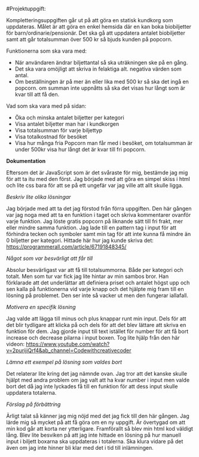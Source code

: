 #Projektuppgift:

Kompletteringsuppgiften går ut på att göra en statisk kundkorg
som uppdateras. Målet är att göra en enkel hemsida där en kan
boka biobiljetter för barn/ordinarie/pensionär. Det ska gå att
uppdatera antalet biobiljetter samt att går totalsumman över 
500 kr så bjuds kunden på popcorn.

Funktionerna som ska vara med:

* När användaren ändrar biljettantal så ska uträkningen ske på en gång.
* Det ska vara omöjligt att skriva in felaktiga alt. negativa värden som antal.
* Om beställningen är på mer än eller lika med 500 kr så ska det ingå en popcorn. 
om summan inte uppnåtts så ska det visas hur långt som är kvar till att få den.

Vad som ska vara med på sidan:

* Öka och minska antalet biljetter per kategori
* Visa antalet biljetter man har i kundkorgen
* Visa totalsumman för varje biljettyp
* Visa totalkostnad för besöket
* Visa hur många fria Popcorn man får med i besöket, om totalsumman 
är under 500kr visa hur långt det är kvar till fri popcorn.

**Dokumentation**

Eftersom det är JavaScript som är det svåraste för mig, bestämde jag mig för
att ta itu med den först. Jag började med att göra en simpel skiss i html och 
lite css bara för att se på ett ungefär var jag ville att allt skulle ligga.

*Beskriv lite olika lösningar*

Jag började med att ta det jag förstod från förra uppgiften. Den här gången var
jag noga med att ta en funktion i taget och skriva kommentarer ovanför varje funktion.
Jag löste gratis popcorn på liknande sätt till fri frakt, mer eller mindre samma
funktion. Jag lade till en pattern tag i input för att förhindra tecken och symboler
samt min tag för att inte kunna få mindre än 0 biljetter per kategori. Hittade här
hur jag kunde skriva det: https://programmerall.com/article/67191848345/

*Något som var besvärligt att får till*

Absolur besvärligast var att få till totalsummorna. Både per kategori och totalt.
Men som tur var fick jag lite hintar av min sambos bror. Han förklarade att det
underlättar att definiera priset och antalet högst upp och sen kalla på funktionerna
vid varje knapp och det hjälpte mig fram till en lösning på problemet. Den ser inte 
så vacker ut men den fungerar iallafall.

*Motivera en specifik lösning*

Jag valde att lägga till minus och plus knappar runt min input. Dels för att det
blir tydligare att klicka på och dels för att det blev lättare att skriva en 
funktion för dem. Jag gjorde input till text istället för number för att få
bort increase och decrease pilarna i input boxen. Tog lite hjälp från den här
videon: https://www.youtube.com/watch?v=2purijiQrf4&ab_channel=Codewithcreativecoder

*Lämna ett exempel på lösning som valdes bort*

Det relaterar lite kring det jag nämnde ovan. Jag tror att det kanske skulle
hjälpt med andra problem om jag valt att ha kvar number i input men valde bort
det då jag inte lyckades få till en funktion för att dess input skulle uppdatera
totalerna.

*Förslag på förbättring*

Ärligt talat så känner jag mig nöjd med det jag fick till den här gången.
Jag lärde mig så mycket på att få göra om en ny uppgift. Är övertygad om att min
kod går att korta ner ytterligare. Framförallt så blev min html kod väldigt lång.
Blev lite besviken på att jag inte hittade en lösning på hur manuell input i biljett
boxarna ska uppdateras i totalerna. Ska klura vidare på det även om jag inte hinner
bli klar med det i tid till inlämningen.




